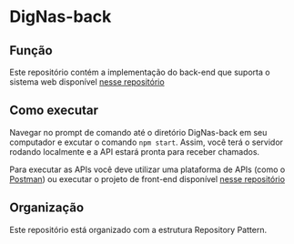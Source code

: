 # DigNas-back

## Função
Este repositório contém a implementação do back-end que suporta o sistema web disponível [nesse repositório](https://github.com/DigNas-Piracicaba/Dignas)

## Como executar
Navegar no prompt de comando até o diretório DigNas-back em seu computador e excutar o comando `npm start`. Assim, você terá o servidor rodando localmente e a API estará pronta para receber chamados.

Para executar as APIs você deve utilizar uma plataforma de APIs (como o [Postman](https://www.postman.com/downloads/)) ou executar o projeto de front-end disponível [nesse repositório](https://github.com/DigNas-Piracicaba/Dignas)

## Organização
Este repositório está organizado com a estrutura Repository Pattern.
